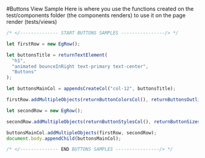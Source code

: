 #Buttons View Sample
Here is where you use the functions created on the test/components folder (the components renders) to use it on the page render (tests/views)

```javascript
/* </-------------- START BUTTONS SAMPLES ----------------/> */

let firstRow = new EgRow();

let buttonsTitle = returnTextElement(
  "h1",
  "animated bounceInRight text-primary text-center",
  "Buttons"
);

let buttonsMainCol = appendsCreateCol("col-12", buttonsTitle);

firstRow.addMultipleObjects(returnButtonColorsCol(), returnButtonsOutlineCol());

let secondRow = new EgRow();

secondRow.addMultipleObjects(returnButtonStylesCol(), returnButtonSizesCol());

buttonsMainCol.addMultipleObjects(firstRow, secondRow);
document.body.appendChild(buttonsMainCol);

/* </-------------- END BUTTONS SAMPLES ----------------/> */
```
